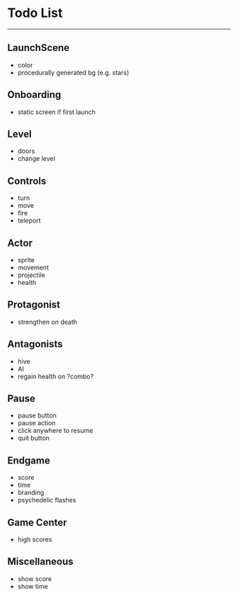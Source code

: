 # Todo List

---

## LaunchScene
* color
* procedurally generated bg (e.g. stars)

## Onboarding
* static screen if first launch

## Level
* doors
* change level

## Controls
* turn
* move
* fire
* teleport

## Actor
* sprite
* movement
* projectile
* health

## Protagonist
* strengthen on death

## Antagonists
* hive
* AI
* regain health on ?combo?

## Pause
* pause button
* pause action
* click anywhere to resume
* quit button

## Endgame
* score
* time
* branding
* psychedelic flashes

## Game Center
* high scores

## Miscellaneous
* show score
* show time

